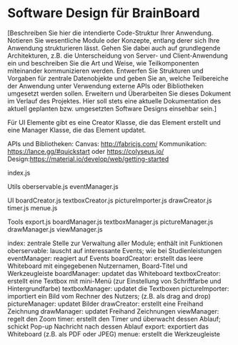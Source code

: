 # Software Design für BrainBoard

[Beschreiben Sie hier die intendierte Code-Struktur Ihrer Anwendung. Notieren Sie wesentliche Module oder Konzepte, entlang derer sich Ihre Anwendung strukturieren lässt. Gehen Sie dabei auch auf grundlegende Architekturen, z.B. die Unterscheidung von Server- und Client-Anwendung ein und beschreiben Sie die Art und Weise, wie Teilkomponenten miteinander kommunizieren werden. Entwerfen Sie Strukturen und Vorgaben für zentrale Datenobjekte und geben Sie an, welche Teilbereiche der Anwendung unter Verwendung externe APIs oder Bibliotheken umgesetzt werden sollen. Erweitern und Überarbeiten Sie dieses Dokument im Verlauf des Projektes. Hier soll stets eine aktuelle Dokumentation des aktuell geplanten bzw. umgesetzten Software Designs einsehbar sein.]

Für UI Elemente gibt es eine Creator Klasse, die das Element erstellt und eine Manager Klasse, die das Element updatet.

APIs und Bibliotheken:
Canvas: http://fabricjs.com/ 
Kommunikation: https://lance.gg/#quickstart oder https://colyseus.io/
Design:https://material.io/develop/web/getting-started

index.js

Utils
oberservable.js
eventManager.js

UI
boardCreator.js
textboxCreator.js
pictureImporter.js
drawCreator.js
timer.js
menue.js

Tools
export.js
boardManager.js
textboxManager.js
pictureManager.js
drawManager.js
viewManager.js


index: zentrale Stelle zur Verwaltung aller Module; enthält init Funktionen
oberservable: lauscht auf interessante Events; wie bei Studienleistungen
eventManager: reagiert auf Events
boardCreator: erstellt das leere Whiteboard mit eingegebenen Nutzernamen, Board-Titel und Werkzeugleiste
boardManager: updatet das Whiteboard
textboxCreator: erstellt eine Textbox mit mini-Menü (zur Einstellung von Schriftfarbe und Hintergrundfarbe)
textboxManager: updatet die Textboxen
pictureImporter: importiert ein Bild vom Rechner des Nutzers; (z.B. als drag and drop)
pictureManager: updatet Bilder
drawCreator: erstellt eine Freihand Zeichnung
drawManager: updatet Freihand Zeichnungen
viewManager: regelt den Zoom
timer: erstellt den Timer und überwacht dessen Ablauf; schickt Pop-up Nachricht nach dessen Ablauf
export: exportiert das Whiteboard (z.B. als PDF oder JPEG)
menue: erstellt die Werkzeugleiste
